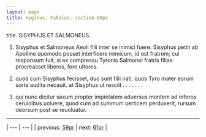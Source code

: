 ```yaml
---
layout: page
title: Hyginus, Fabulae, section 60pr
---
```


title. SISYPHUS ET SALMONEUS.



1. Sisyphus et Salmoneus Aeoli filii inter se inimici fuere. Sisyphus petiit ab Apolline quomodo posset interficere inimicum, id est fratrem; cui responsum fuit, si ex compressu Tyronis Salmonei fratris filiae procreasset liberos, fore ultores.



2. quod cum Sisyphus fecisset, duo sunt filii nati, quos Tyro mater eorum sorte audita necauit. at Sisyphus ut resciit . . . . . . .



3. qui nunc dicitur saxum propter impietatem aduersus montem ad inferos ceruicibus uoluere, quod cum ad summum uerticem perduxerit, rursum deorsum post se reuoluatur.



---

| --- | --- |
| previous: [59pr](../59pr/) | next: [61pr](../61pr/) |